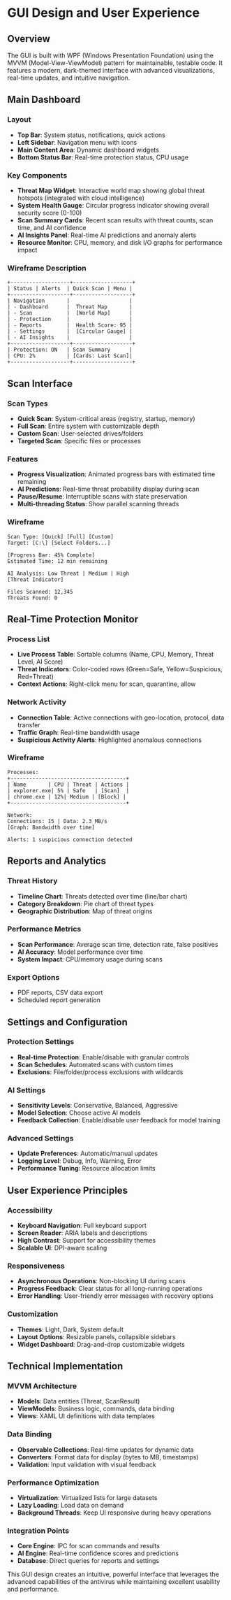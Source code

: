 # GUI Design and User Experience

## Overview
The GUI is built with WPF (Windows Presentation Foundation) using the MVVM (Model-View-ViewModel) pattern for maintainable, testable code. It features a modern, dark-themed interface with advanced visualizations, real-time updates, and intuitive navigation.

## Main Dashboard

### Layout
- **Top Bar**: System status, notifications, quick actions
- **Left Sidebar**: Navigation menu with icons
- **Main Content Area**: Dynamic dashboard widgets
- **Bottom Status Bar**: Real-time protection status, CPU usage

### Key Components
- **Threat Map Widget**: Interactive world map showing global threat hotspots (integrated with cloud intelligence)
- **System Health Gauge**: Circular progress indicator showing overall security score (0-100)
- **Scan Summary Cards**: Recent scan results with threat counts, scan time, and AI confidence
- **AI Insights Panel**: Real-time AI predictions and anomaly alerts
- **Resource Monitor**: CPU, memory, and disk I/O graphs for performance impact

### Wireframe Description
```
+-------------------+-------------------+
| Status | Alerts  | Quick Scan | Menu |
+-------------------+-------------------+
| Navigation       |                   |
| - Dashboard      |  Threat Map       |
| - Scan           |  [World Map]      |
| - Protection     |                   |
| - Reports        |  Health Score: 95 |
| - Settings       |  [Circular Gauge] |
| - AI Insights    |                   |
+-------------------+-------------------+
| Protection: ON   | Scan Summary      |
| CPU: 2%          | [Cards: Last Scan]|
+-------------------+-------------------+
```

## Scan Interface

### Scan Types
- **Quick Scan**: System-critical areas (registry, startup, memory)
- **Full Scan**: Entire system with customizable depth
- **Custom Scan**: User-selected drives/folders
- **Targeted Scan**: Specific files or processes

### Features
- **Progress Visualization**: Animated progress bars with estimated time remaining
- **AI Predictions**: Real-time threat probability display during scan
- **Pause/Resume**: Interruptible scans with state preservation
- **Multi-threading Status**: Show parallel scanning threads

### Wireframe
```
Scan Type: [Quick] [Full] [Custom]
Target: [C:\] [Select Folders...]

[Progress Bar: 45% Complete]
Estimated Time: 12 min remaining

AI Analysis: Low Threat | Medium | High
[Threat Indicator]

Files Scanned: 12,345
Threats Found: 0
```

## Real-Time Protection Monitor

### Process List
- **Live Process Table**: Sortable columns (Name, CPU, Memory, Threat Level, AI Score)
- **Threat Indicators**: Color-coded rows (Green=Safe, Yellow=Suspicious, Red=Threat)
- **Context Actions**: Right-click menu for scan, quarantine, allow

### Network Activity
- **Connection Table**: Active connections with geo-location, protocol, data transfer
- **Traffic Graph**: Real-time bandwidth usage
- **Suspicious Activity Alerts**: Highlighted anomalous connections

### Wireframe
```
Processes:
+-------------------------------------+
| Name       | CPU | Threat | Actions |
| explorer.exe| 5% | Safe   | [Scan]  |
| chrome.exe | 12%| Medium | [Block] |
+-------------------------------------+

Network:
Connections: 15 | Data: 2.3 MB/s
[Graph: Bandwidth over time]

Alerts: 1 suspicious connection detected
```

## Reports and Analytics

### Threat History
- **Timeline Chart**: Threats detected over time (line/bar chart)
- **Category Breakdown**: Pie chart of threat types
- **Geographic Distribution**: Map of threat origins

### Performance Metrics
- **Scan Performance**: Average scan time, detection rate, false positives
- **AI Accuracy**: Model performance over time
- **System Impact**: CPU/memory usage during scans

### Export Options
- PDF reports, CSV data export
- Scheduled report generation

## Settings and Configuration

### Protection Settings
- **Real-time Protection**: Enable/disable with granular controls
- **Scan Schedules**: Automated scans with custom times
- **Exclusions**: File/folder/process exclusions with wildcards

### AI Settings
- **Sensitivity Levels**: Conservative, Balanced, Aggressive
- **Model Selection**: Choose active AI models
- **Feedback Collection**: Enable/disable user feedback for model training

### Advanced Settings
- **Update Preferences**: Automatic/manual updates
- **Logging Level**: Debug, Info, Warning, Error
- **Performance Tuning**: Resource allocation limits

## User Experience Principles

### Accessibility
- **Keyboard Navigation**: Full keyboard support
- **Screen Reader**: ARIA labels and descriptions
- **High Contrast**: Support for accessibility themes
- **Scalable UI**: DPI-aware scaling

### Responsiveness
- **Asynchronous Operations**: Non-blocking UI during scans
- **Progress Feedback**: Clear status for all long-running operations
- **Error Handling**: User-friendly error messages with recovery options

### Customization
- **Themes**: Light, Dark, System default
- **Layout Options**: Resizable panels, collapsible sidebars
- **Widget Dashboard**: Drag-and-drop customizable widgets

## Technical Implementation

### MVVM Architecture
- **Models**: Data entities (Threat, ScanResult)
- **ViewModels**: Business logic, commands, data binding
- **Views**: XAML UI definitions with data templates

### Data Binding
- **Observable Collections**: Real-time updates for dynamic data
- **Converters**: Format data for display (bytes to MB, timestamps)
- **Validation**: Input validation with visual feedback

### Performance Optimization
- **Virtualization**: Virtualized lists for large datasets
- **Lazy Loading**: Load data on demand
- **Background Threads**: Keep UI responsive during heavy operations

### Integration Points
- **Core Engine**: IPC for scan commands and results
- **AI Engine**: Real-time confidence scores and predictions
- **Database**: Direct queries for reports and settings

This GUI design creates an intuitive, powerful interface that leverages the advanced capabilities of the antivirus while maintaining excellent usability and performance.